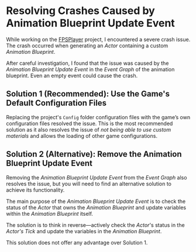# Resolving Crashes Caused by Animation Blueprint Update Event

While working on the [FPSPlayer](https://github.com/BLACKujira/FPSPlayerMod) project, I encountered a severe crash issue. The crash occurred when generating an *Actor* containing a custom *Animation Blueprint*.

After careful investigation, I found that the issue was caused by the *Animation Blueprint Update Event* in the *Event Graph* of the animation blueprint. Even an empty event could cause the crash.

## Solution 1 (Recommended): Use the Game's Default Configuration Files

Replacing the project's `Config` folder configuration files with the game’s own configuration files resolved the issue. This is the most recommended solution as it also resolves the issue of *not being able to use custom materials* and allows the loading of other game configurations.

## Solution 2 (Alternative): Remove the Animation Blueprint Update Event

Removing the *Animation Blueprint Update Event* from the *Event Graph* also resolves the issue, but you will need to find an alternative solution to achieve its functionality.

The main purpose of the *Animation Blueprint Update Event* is to check the status of the *Actor* that owns the *Animation Blueprint* and update variables within the *Animation Blueprint* itself.

The solution is to think in reverse—actively check the *Actor*'s status in the *Actor's Tick* and update the variables in the *Animation Blueprint*.

This solution does not offer any advantage over Solution 1.